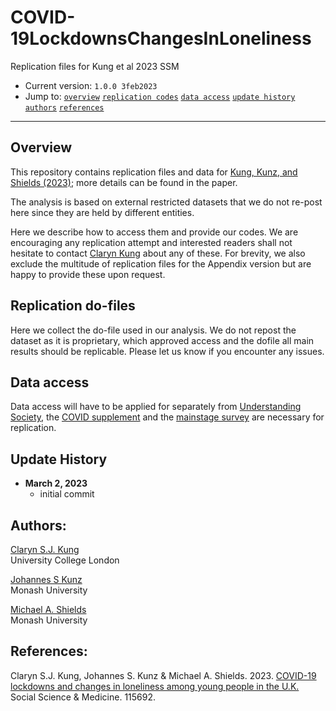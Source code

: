 # COVID-19LockdownsChangesInLoneliness
 Replication files for Kung et al 2023 SSM


- Current version: `1.0.0 3feb2023`
- Jump to: [`overview`](#overview) [`replication codes`](#replication-codes)  [`data access`](#data-access)  [`update history`](#update-history) [`authors`](#authors) [`references`](#references)

-----------

## Overview 

This repository contains replication files and data for [Kung, Kunz, and Shields (2023)](https://www.sciencedirect.com/science/article/pii/S0277953623000473); more details can be found in the paper. 

The analysis is based on external restricted datasets that we do not re-post here since they are held by different entities. 

Here we describe how to access them and provide our codes. We are encouraging any replication attempt and interested readers shall not hesitate to contact [Claryn Kung](mailto:claryn.kung@ucl.ac.uk) about any of these. For brevity, we also exclude the multitude of replication files for the Appendix version but are happy to provide these upon request. 

## Replication do-files 

Here we collect the do-file used in our analysis. We do not repost the dataset as it is proprietary, which approved access and the dofile all main results should be replicable. Please let us know if you encounter any issues. 

## Data access

Data access will have to be applied for separately from [Understanding Society](https://www.understandingsociety.ac.uk/documentation/access-data), the [COVID supplement](https://doi.org/10.5255/UKDA-SN-8644-11) and the [mainstage survey](https://doi.org/10.5255/UKDA-SN-6614-18) are necessary for replication. 


## Update History
* **March 2, 2023**
  - initial commit
  

## Authors:

[Claryn S.J. Kung](https://orcid.org/0000-0003-2863-9423)
<br>University College London

[Johannes S Kunz](https://sites.google.com/site/johannesskunz/)
<br>Monash University

[Michael A. Shields](https://research.monash.edu/en/persons/michael-shields)
<br>Monash University

## References: 

Claryn S.J. Kung, Johannes S. Kunz & Michael A. Shields. 2023. [COVID-19 lockdowns and changes in loneliness among young people in the U.K.](https://www.sciencedirect.com/science/article/pii/S0277953623000473) Social Science & Medicine. 115692.





